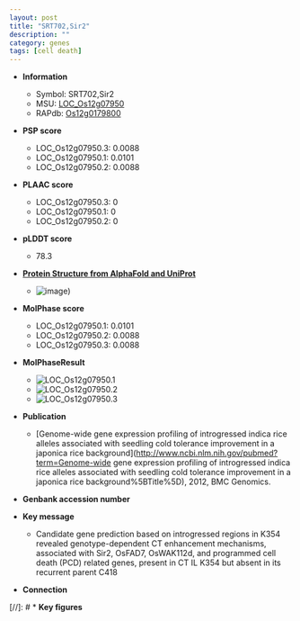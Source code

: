 ```yaml
---
layout: post
title: "SRT702,Sir2"
description: ""
category: genes
tags: [cell death]
---
```


* **Information**  
    + Symbol: SRT702,Sir2  
    + MSU: [LOC_Os12g07950](http://rice.plantbiology.msu.edu/cgi-bin/ORF_infopage.cgi?orf=LOC_Os12g07950)  
    + RAPdb: [Os12g0179800](http://rapdb.dna.affrc.go.jp/viewer/gbrowse_details/irgsp1?name=Os12g0179800)  

* **PSP score**  
    + LOC_Os12g07950.3: 0.0088 
    + LOC_Os12g07950.1: 0.0101 
    + LOC_Os12g07950.2: 0.0088 

* **PLAAC score**  
    + LOC_Os12g07950.3: 0 
    + LOC_Os12g07950.1: 0 
    + LOC_Os12g07950.2: 0 

* **pLDDT score**
    + 78.3

* **[Protein Structure from AlphaFold and UniProt](https://www.uniprot.org/uniprotkb/Q2QWW9/entry#structure)**
    + ![image](https://ricepsp.github.io/images/Q2/AF-Q2QWW9-F1.png))

* **MolPhase score**
    + LOC_Os12g07950.1: 0.0101
    + LOC_Os12g07950.2: 0.0088
    + LOC_Os12g07950.3: 0.0088

* **MolPhaseResult**
    + ![LOC_Os12g07950.1](https://ricepsp.github.io/pictures/LOC_Os12g/LOC_Os12g07950.1.png)
    + ![LOC_Os12g07950.2](https://ricepsp.github.io/pictures/LOC_Os12g/LOC_Os12g07950.2.png)
    + ![LOC_Os12g07950.3](https://ricepsp.github.io/pictures/LOC_Os12g/LOC_Os12g07950.3.png)

* **Publication**  
    + [Genome-wide gene expression profiling of introgressed indica rice alleles associated with seedling cold tolerance improvement in a japonica rice background](http://www.ncbi.nlm.nih.gov/pubmed?term=Genome-wide gene expression profiling of introgressed indica rice alleles associated with seedling cold tolerance improvement in a japonica rice background%5BTitle%5D), 2012, BMC Genomics.

* **Genbank accession number**  

* **Key message**  
    + Candidate gene prediction based on introgressed regions in K354 revealed genotype-dependent CT enhancement mechanisms, associated with Sir2, OsFAD7, OsWAK112d, and programmed cell death (PCD) related genes, present in CT IL K354 but absent in its recurrent parent C418

* **Connection**  

[//]: # * **Key figures**  



